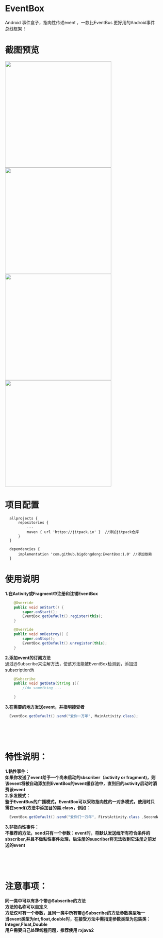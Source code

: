 # EventBox
Android  事件盒子，指向性传递event ，一款比EventBus 更好用的Android事件总线框架！

# 截图预览
<img  width = "350" src = "https://github.com/bigdongdong/EventBox/blob/master/preview/screen.jpg"></img>
<img  width = "350" src = "https://github.com/bigdongdong/EventBox/blob/master/preview/1.gif"></img></br>
<img  width = "350" src = "https://github.com/bigdongdong/EventBox/blob/master/preview/2.gif"></img>
<img  width = "350" src = "https://github.com/bigdongdong/EventBox/blob/master/preview/both.gif"></img></br>

# 项目配置

```
  allprojects {
      repositories {
          ...
          maven { url 'https://jitpack.io' }  //添加jitpack仓库
      }
  }
  
  dependencies {
	  implementation 'com.github.bigdongdong:EventBox:1.0' //添加依赖
  }
```

# 使用说明

**1.在Activity或Fragment中注册和注销EventBox**
```java
    @Override
    public void onStart() {
        super.onStart();
        EventBox.getDefault().register(this);
    }

    @Override
    public void onDestroy() {
        super.onStop();
        EventBox.getDefault().unregister(this);
    }
```

**2.添加event的订阅方法**  
通过@Subscribe来注解方法，使该方法能被EventBox检测到，添加进subscription池

```java
    @Subscribe
    public void getData(String s){
        //do something ...
        
    }
```



**3.在需要的地方发送event，并指明接受者**
```java
  EventBox.getDefault().send("爱你一万年", MainActivity.class);
```
</br></br></br>
# 特性说明：
**1.黏性事件：  
如果你发送了event给予一个尚未启动的sbscriber（activity or fragment)，则该event将被自动添加到EventBox的event缓存池中，直到目的activity启动时消费该event  
2.多发模式：  
鉴于EventBus的广播模式，EventBox可以采取指向性的一对多模式，使用时只需在send()方法中添加目的类.class，例如：**
```java
  EventBox.getDefault().send("爱你们一万年", FirstActivity.class ,SecondActivity.class,ThirdActivity.class...);
```
**3.非指向性事件：  
不推荐的方法，send只有一个参数：event时，将默认发送给所有符合条件的sbscriber,并且不做粘性事件处理，后注册的suscriber将无法收到它注册之前发送的event**



</br></br></br>
# 注意事项：  
**同一类中可以有多个带@Subscribe的方法  
方法的名称可以自定义  
方法仅可有一个参数，且同一类中所有带@Subscribe的方法参数类型唯一  
当event类型为int,float,double时，在接受方法中需指定参数类型为包装类：Integer,Float,Double  
用户需要自己处理线程问题，推荐使用 rxjava2**


